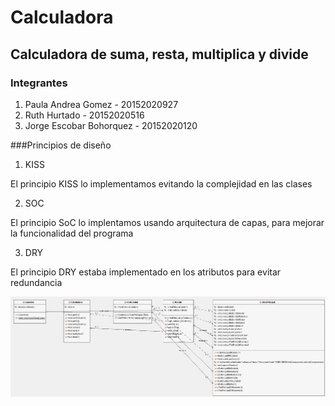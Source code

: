 # Calculadora
## Calculadora de suma, resta, multiplica y divide 
### Integrantes
1. Paula Andrea Gomez - 20152020927
2. Ruth Hurtado - 20152020516
3. Jorge Escobar Bohorquez - 20152020120

###Principios de diseño
1. KISS
 
 El principio KISS lo implementamos evitando la complejidad en las clases 

2. SOC

 El principio SoC lo implentamos usando arquitectura de capas, para mejorar la funcionalidad del programa

3. DRY
  
 El principio DRY estaba implementado en los atributos para evitar redundancia


![alt text](https://github.com/paulagomez05/Suma/blob/master/diagrma.png)
